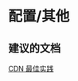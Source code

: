 <properties
    pageTitle="配置/其他"
    description="配置/其他"
    service="microsoft.cdn"
    resource="profiles"
    authors="aashu"
    displayOrder=""
    selfHelpType="generic"
    supportTopicIds="32302794"
    resourceTags=""
    productPesIds="15528"
    cloudEnvironments=""
/>


# 配置/其他


## **建议的文档**
[CDN 最佳实践](https://azure.microsoft.com/documentation/articles/best-practices-cdn/)



<!--HONumber=Aug16_HO1-->


